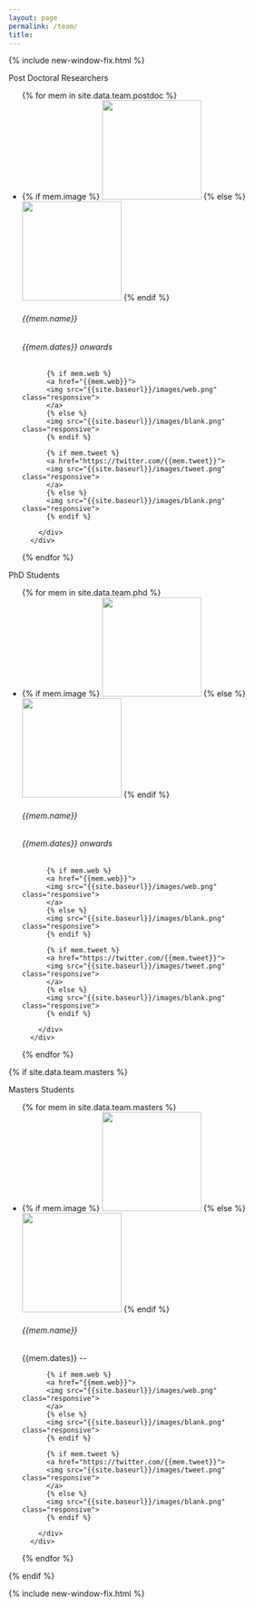 ```yaml
---
layout: page
permalink: /team/
title: 
---
```


{% include new-window-fix.html %}


<div class="cardtxthl2" text-align="center">Post Doctoral Researchers</div>
<ul class="cards">
{% for mem in site.data.team.postdoc %}
<li class="cards_item">
      <div class="card">
	    {% if mem.image %}
        <img src="{{ base }}/images/team/{{mem.image}}" width="175px">
        {% else %}
        <img src="{{ base }}/images/team/dummy.jpg" width="175px">
        {% endif %}
        <div class="card_content">
          <h6 class="card_title">{{mem.name}}</h6>
          <h6 class="card_text3">{{mem.dates}} onwards</h6>
          
          {% if mem.web %} 
          <a href="{{mem.web}}">
          <img src="{{site.baseurl}}/images/web.png" class="responsive"> 
          </a>
          {% else %}
          <img src="{{site.baseurl}}/images/blank.png" class="responsive"> 
          {% endif %}  
         
          {% if mem.tweet %} 
          <a href="https://twitter.com/{{mem.tweet}}">
          <img src="{{site.baseurl}}/images/tweet.png" class="responsive"> 
          </a>
          {% else %}
          <img src="{{site.baseurl}}/images/blank.png" class="responsive"> 
          {% endif %}
        
        </div>
      </div>
</li>    
{% endfor %}  
</ul>



<div class="cardtxthl2" text-align="center">PhD Students</div>
<ul class="cards">
{% for mem in site.data.team.phd %}
<li class="cards_item">
      <div class="card">
	    {% if mem.image %}
        <img src="{{ base }}/images/team/{{mem.image}}" width="175px">
        {% else %}
        <img src="{{ base }}/images/team/dummy.jpg" width="175px">
        {% endif %}
        <div class="card_content">
          <h6 class="card_title">{{mem.name}}</h6>
          <h6 class="card_text3">{{mem.dates}} onwards</h6>
          
          {% if mem.web %} 
          <a href="{{mem.web}}">
          <img src="{{site.baseurl}}/images/web.png" class="responsive"> 
          </a>
          {% else %}
          <img src="{{site.baseurl}}/images/blank.png" class="responsive"> 
          {% endif %}  
         
          {% if mem.tweet %} 
          <a href="https://twitter.com/{{mem.tweet}}">
          <img src="{{site.baseurl}}/images/tweet.png" class="responsive"> 
          </a>
          {% else %}
          <img src="{{site.baseurl}}/images/blank.png" class="responsive"> 
          {% endif %}
        
        </div>
      </div>
</li>    
    
{% endfor %}  
</ul>

{% if site.data.team.masters %}

<div class="cardtxthl2" text-align="center">Masters Students</div>
<ul class="cards">
{% for mem in site.data.team.masters %}
<li class="cards_item">
      <div class="card">
	    {% if mem.image %}
        <img src="{{ base }}/images/team/{{mem.image}}" width="175px">
        {% else %}
        <img src="{{ base }}/images/team/dummy.jpg" width="175px">
        {% endif %}
        <div class="card_content">
          <h6 class="card_title">{{mem.name}}</h6>
          <span class="card_text3">{{mem.dates}} --</span>
          
          {% if mem.web %} 
          <a href="{{mem.web}}">
          <img src="{{site.baseurl}}/images/web.png" class="responsive"> 
          </a>
          {% else %}
          <img src="{{site.baseurl}}/images/blank.png" class="responsive"> 
          {% endif %}  
         
          {% if mem.tweet %} 
          <a href="https://twitter.com/{{mem.tweet}}">
          <img src="{{site.baseurl}}/images/tweet.png" class="responsive"> 
          </a>
          {% else %}
          <img src="{{site.baseurl}}/images/blank.png" class="responsive"> 
          {% endif %}
        
        </div>
      </div>
</li>    
   
{% endfor %}  
</ul>
{% endif %}


<style>
.responsive {
width: 100%; 
height: 100%; 
object-fit: contain; 
padding-left: 5px;
max-width: 15px;
max-height: 100px;
float: right;
}
</style>

{% include new-window-fix.html %}

